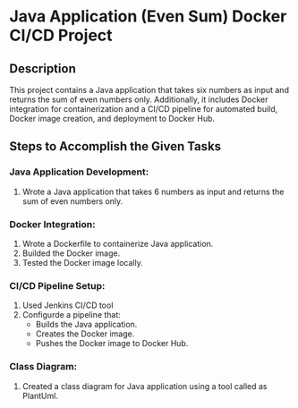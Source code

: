 # Java Application (Even Sum) Docker CI/CD Project

## Description
This project contains a Java application that takes six numbers as input and returns the sum of even numbers only. Additionally, it includes Docker integration for containerization and a CI/CD pipeline for automated build, Docker image creation, and deployment to Docker Hub.

## Steps to Accomplish the Given Tasks

### Java Application Development:
1. Wrote a Java application that takes 6 numbers as input and returns the sum of even numbers only.

### Docker Integration:
1. Wrote a Dockerfile to containerize Java application.
2. Builded the Docker image.
3. Tested the Docker image locally.

### CI/CD Pipeline Setup:
1. Used Jenkins CI/CD tool 
2. Configurde a pipeline that:
   - Builds the Java application.
   - Creates the Docker image.
   - Pushes the Docker image to Docker Hub.

### Class Diagram:
1. Created a class diagram for Java application using a tool called as PlantUml.

